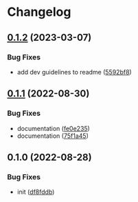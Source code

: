 # Changelog

## [0.1.2](https://github.com/Rookout/terraform-azure-rookout-deployment/compare/v0.1.1...v0.1.2) (2023-03-07)


### Bug Fixes

* add dev guidelines to readme ([5592bf8](https://github.com/Rookout/terraform-azure-rookout-deployment/commit/5592bf84f9b3cbb26a5e22844465ff9e9a689f95))

## [0.1.1](https://github.com/Rookout/terraform-azure-rookout-deployment/compare/v0.1.0...v0.1.1) (2022-08-30)


### Bug Fixes

* documentation ([fe0e235](https://github.com/Rookout/terraform-azure-rookout-deployment/commit/fe0e2354e1307b70deb6eb053339f76cda8cf087))
* documentation ([75f1a45](https://github.com/Rookout/terraform-azure-rookout-deployment/commit/75f1a4536de938121472d4879656c322a3ef8854))

## 0.1.0 (2022-08-28)


### Bug Fixes

* init ([df8fddb](https://github.com/Rookout/terraform-azure-rookout-deployment/commit/df8fddb4a44799b1338c66c34b29630d8ba1a206))

